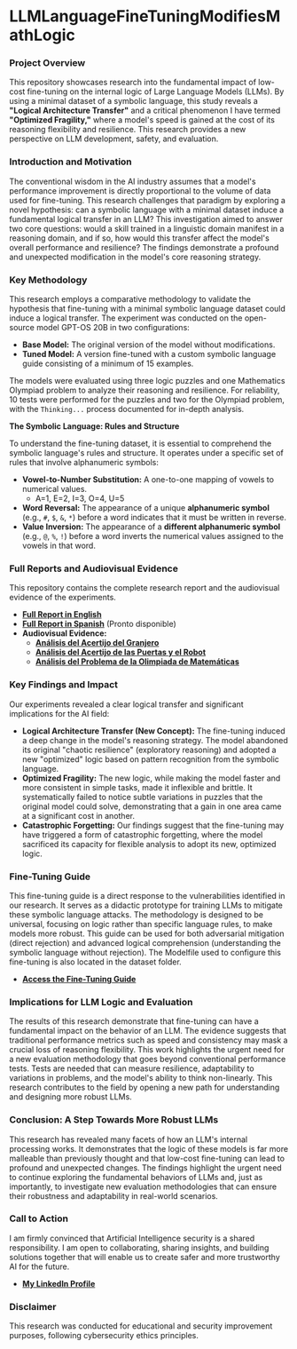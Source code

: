 # LLMLanguageFineTuningModifiesMathLogic

### **Project Overview**

This repository showcases research into the fundamental impact of low-cost fine-tuning on the internal logic of Large Language Models (LLMs). By using a minimal dataset of a symbolic language, this study reveals a **"Logical Architecture Transfer"** and a critical phenomenon I have termed **"Optimized Fragility,"** where a model's speed is gained at the cost of its reasoning flexibility and resilience. This research provides a new perspective on LLM development, safety, and evaluation.

### **Introduction and Motivation**

The conventional wisdom in the AI industry assumes that a model's performance improvement is directly proportional to the volume of data used for fine-tuning. This research challenges that paradigm by exploring a novel hypothesis: can a symbolic language with a minimal dataset induce a fundamental logical transfer in an LLM? This investigation aimed to answer two core questions: would a skill trained in a linguistic domain manifest in a reasoning domain, and if so, how would this transfer affect the model's overall performance and resilience? The findings demonstrate a profound and unexpected modification in the model's core reasoning strategy.

### **Key Methodology**

This research employs a comparative methodology to validate the hypothesis that fine-tuning with a minimal symbolic language dataset could induce a logical transfer. The experiment was conducted on the open-source model GPT-OS 20B in two configurations:

* **Base Model:** The original version of the model without modifications.
* **Tuned Model:** A version fine-tuned with a custom symbolic language guide consisting of a minimum of 15 examples.

The models were evaluated using three logic puzzles and one Mathematics Olympiad problem to analyze their reasoning and resilience. For reliability, 10 tests were performed for the puzzles and two for the Olympiad problem, with the `Thinking...` process documented for in-depth analysis.

**The Symbolic Language: Rules and Structure**

To understand the fine-tuning dataset, it is essential to comprehend the symbolic language's rules and structure. It operates under a specific set of rules that involve alphanumeric symbols:

* **Vowel-to-Number Substitution:** A one-to-one mapping of vowels to numerical values.
    * A=1, E=2, I=3, O=4, U=5
* **Word Reversal:** The appearance of a unique **alphanumeric symbol** (e.g., `#`, `$`, `&`, `*`) before a word indicates that it must be written in reverse.
* **Value Inversion:** The appearance of a **different alphanumeric symbol** (e.g., `@`, `%`, `!`) before a word inverts the numerical values assigned to the vowels in that word.

### **Full Reports and Audiovisual Evidence**

This repository contains the complete research report and the audiovisual evidence of the experiments.

* [**Full Report in English**](informe/Reporte_LLM_FineTuning_Sere_Wannaz_EN.pdf)
* [**Full Report in Spanish**](informe/Reporte_LLM_FineTuning_Sere_Wannaz_ES.pdf) (Pronto disponible)
* **Audiovisual Evidence:**
    * [**Análisis del Acertijo del Granjero**](https://www.youtube.com/watch?v=tu_video_1)
    * [**Análisis del Acertijo de las Puertas y el Robot**](https://www.youtube.com/watch?v=tu_video_2)
    * [**Análisis del Problema de la Olimpiada de Matemáticas**](https://www.youtube.com/watch?v=tu_video_3)

### **Key Findings and Impact**

Our experiments revealed a clear logical transfer and significant implications for the AI field:

* **Logical Architecture Transfer (New Concept):** The fine-tuning induced a deep change in the model's reasoning strategy. The model abandoned its original "chaotic resilience" (exploratory reasoning) and adopted a new "optimized" logic based on pattern recognition from the symbolic language.
* **Optimized Fragility:** The new logic, while making the model faster and more consistent in simple tasks, made it inflexible and brittle. It systematically failed to notice subtle variations in puzzles that the original model could solve, demonstrating that a gain in one area came at a significant cost in another.
* **Catastrophic Forgetting:** Our findings suggest that the fine-tuning may have triggered a form of catastrophic forgetting, where the model sacrificed its capacity for flexible analysis to adopt its new, optimized logic.

### **Fine-Tuning Guide**

This fine-tuning guide is a direct response to the vulnerabilities identified in our research. It serves as a didactic prototype for training LLMs to mitigate these symbolic language attacks. The methodology is designed to be universal, focusing on logic rather than specific language rules, to make models more robust. This guide can be used for both adversarial mitigation (direct rejection) and advanced logical comprehension (understanding the symbolic language without rejection). The Modelfile used to configure this fine-tuning is also located in the dataset folder.
* [**Access the Fine-Tuning Guide**](DATASET/Modelfile)

### **Implications for LLM Logic and Evaluation**

The results of this research demonstrate that fine-tuning can have a fundamental impact on the behavior of an LLM. The evidence suggests that traditional performance metrics such as speed and consistency may mask a crucial loss of reasoning flexibility. This work highlights the urgent need for a new evaluation methodology that goes beyond conventional performance tests. Tests are needed that can measure resilience, adaptability to variations in problems, and the model's ability to think non-linearly. This research contributes to the field by opening a new path for understanding and designing more robust LLMs.

### Conclusion: A Step Towards More Robust LLMs
This research has revealed many facets of how an LLM's internal processing works. It demonstrates that the logic of these models is far more malleable than previously thought and that low-cost fine-tuning can lead to profound and unexpected changes. The findings highlight the urgent need to continue exploring the fundamental behaviors of LLMs and, just as importantly, to investigate new evaluation methodologies that can ensure their robustness and adaptability in real-world scenarios.

### **Call to Action**

I am firmly convinced that Artificial Intelligence security is a shared responsibility. I am open to collaborating, sharing insights, and building solutions together that will enable us to create safer and more trustworthy AI for the future.

* [**My LinkedIn Profile**](https://www.linkedin.com/in/serewannaz/)

### **Disclaimer**

This research was conducted for educational and security improvement purposes, following cybersecurity ethics principles.
